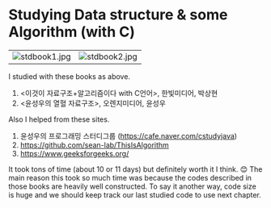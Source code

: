 # Studying Data structure & some Algorithm (with C)

|                                       |     |
|:-------------------------------------:|:--------------------:|
| ![stdbook1.jpg](https://www.hanbit.co.kr/data/books/B9034896671_l.jpg) | ![stdbook2.jpg](https://contents.kyobobook.co.kr/sih/fit-in/400x0/pdt/9788996094067.jpg) |


I studied with these books as above.
1. <이것이 자료구조+알고리즘이다 with C언어>, 한빛미디어, 박상현
2. <윤성우의 열혈 자료구조>, 오렌지미디어, 윤성우

Also I helped from these sites.
1. 윤성우의 프로그래밍 스터디그룹 (https://cafe.naver.com/cstudyjava)
2. https://github.com/sean-lab/ThisIsAlgorithm
3. https://www.geeksforgeeks.org/


It took tons of time (about 10 or 11 days) but definitely worth it I think. 😊
The main reason this took so much time was because the codes described in those books are heavily well constructed. To say it another way, code size is huge and we should keep track our last studied code to use next chapter.

